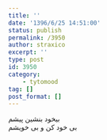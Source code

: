 ```yaml
---
title: ''
date: '1396/6/25 14:51:00'
status: publish
permalink: /3950
author: straxico
excerpt: ''
type: post
id: 3950
category:
    - tytomood
tag: []
post_format: []
---
```

بیخود بنشین پیشم  
بی خود کن و بی خویشم